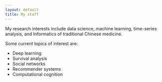 ```yaml
---
layout: default
title: My stuff
---
```


My research interests include data science, machine learning, time-series analysis, and Informatics of traditional
Chinese medicine.  

Some current topics of interest are: 
* Deep learning
* Survival analysis
* Social networks
* Recommender systems
* Computational cognition



